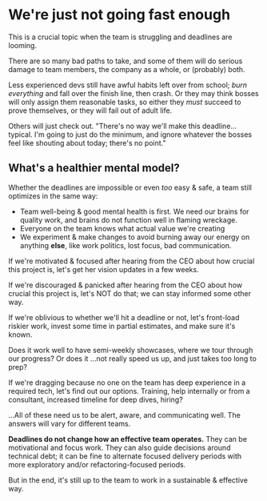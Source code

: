 # We're just not going fast enough

This is a crucial topic when the team is struggling and deadlines are looming.

There are so many bad paths to take, and some of them will do serious damage to team members, the company as a whole, or (probably) both.

Less experienced devs still have awful habits left over from school; _burn everything_ and fall over the finish line, then crash. Or they may think bosses will only assign them reasonable tasks, so either they _must_ succeed to prove themselves, or they will fail out of adult life.

Others will just check out. "There's no way we'll make this deadline... typical. I'm going to just do the minimum, and ignore whatever the bosses feel like shouting about today; there's no point."

## What's a healthier mental model?

Whether the deadlines are impossible or even _too_ easy & safe, a team still optimizes in the same way:

* Team well-being & good mental health is first. We need our brains for quality work, and brains do not function well in flaming wreckage.
* Everyone on the team knows what actual value we're creating
* We experiment & make changes to avoid burning away our energy on anything **else**, like work politics, lost focus, bad communication.

If we're motivated & focused after hearing from the CEO about how crucial this project is, let's get her vision updates in a few weeks.

If we're discouraged & panicked after hearing from the CEO about how crucial this project is, let's NOT do that; we can stay informed some other way.

If we're oblivious to whether we'll hit a deadline or not, let's front-load riskier work, invest some time in partial estimates, and make sure it's known.

Does it work well to have semi-weekly showcases, where we tour through our progress? Or does it ...not really speed us up, and just takes too long to prep?

If we're dragging because no one on the team has deep experience in a required tech, let's find out our options. Training, help internally or from a consultant, increased timeline for deep dives, hiring?

...All of these need us to be alert, aware, and communicating well. The answers will vary for different teams.

**Deadlines do not change how an effective team operates.** They can be motivational and focus work. They can also guide decisions around technical debt; it can be fine to alternate focused delivery periods with more exploratory and/or refactoring-focused periods.

But in the end, it's still up to the team to work in a sustainable & effective way.
